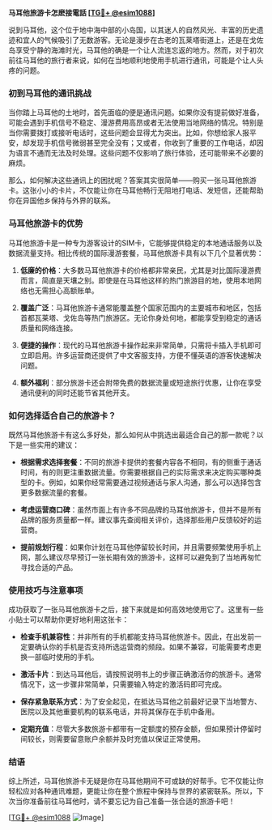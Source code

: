 **马耳他旅游卡怎麽接電話 [[TG💪+ @esim1088](https://t.me/s/esim1088)]**

说到马耳他，这个位于地中海中部的小岛国，以其迷人的自然风光、丰富的历史遗迹和宜人的气候吸引了无数游客。无论是漫步在古老的瓦莱塔街道上，还是在戈佐岛享受宁静的海滩时光，马耳他的确是一个让人流连忘返的地方。然而，对于初次前往马耳他的旅行者来说，如何在当地顺利地使用手机进行通讯，可能是个让人头疼的问题。

### 初到马耳他的通讯挑战

当你踏上马耳他的土地时，首先面临的便是通讯问题。如果你没有提前做好准备，可能会遇到手机信号不稳定、漫游费用高昂或者无法使用当地网络的情况。特别是当你需要拨打或接听电话时，这些问题会显得尤为突出。比如，你想给家人报平安，却发现手机信号微弱甚至完全没有；又或者，你收到了重要的工作电话，却因为语言不通而无法及时处理。这些问题不仅影响了旅行体验，还可能带来不必要的麻烦。

那么，如何解决这些通讯上的困扰呢？答案其实很简单——购买一张马耳他旅游卡。这张小小的卡片，不仅能让你在马耳他畅行无阻地打电话、发短信，还能帮助你在异国他乡保持与外界的联系。

### 马耳他旅游卡的优势

马耳他旅游卡是一种专为游客设计的SIM卡，它能够提供稳定的本地通话服务以及数据流量支持。相比传统的国际漫游套餐，马耳他旅游卡具有以下几个显著优势：

1. **低廉的价格**：大多数马耳他旅游卡的价格都非常亲民，尤其是对比国际漫游费而言，简直是天壤之别。即使是在马耳他这样的热门旅游目的地，使用本地网络也无需担心高额账单。

2. **覆盖广泛**：马耳他旅游卡通常能覆盖整个国家范围内的主要城市和地区，包括首都瓦莱塔、戈佐岛等热门旅游区。无论你身处何地，都能享受到稳定的通话质量和网络连接。

3. **便捷的操作**：现代的马耳他旅游卡操作起来非常简单，只需将卡插入手机即可立即启用。许多运营商还提供了中文客服支持，方便不懂英语的游客快速解决问题。

4. **额外福利**：部分旅游卡还会附带免费的数据流量或短途旅行优惠，让你在享受通讯便利的同时还能节省其他开支。

### 如何选择适合自己的旅游卡？

既然马耳他旅游卡有这么多好处，那么如何从中挑选出最适合自己的那一款呢？以下是一些实用的建议：

- **根据需求选择套餐**：不同的旅游卡提供的套餐内容各不相同，有的侧重于通话时间，有的则更注重数据流量。你需要根据自己的实际需求来决定购买哪种类型的卡。例如，如果你经常需要通过视频通话与家人沟通，那么可以选择包含更多数据流量的套餐。

- **考虑运营商口碑**：虽然市面上有许多不同品牌的马耳他旅游卡，但并不是所有品牌的服务质量都一样。建议事先查阅相关评价，选择那些用户反馈较好的运营商。

- **提前规划行程**：如果你计划在马耳他停留较长时间，并且需要频繁使用手机上网，那么建议尽早预订一张长期有效的旅游卡，这样可以避免到了当地再匆忙寻找合适的产品。

### 使用技巧与注意事项

成功获取了一张马耳他旅游卡之后，接下来就是如何高效地使用它了。这里有一些小贴士可以帮助你更好地利用这张卡：

- **检查手机兼容性**：并非所有的手机都能支持马耳他旅游卡。因此，在出发前一定要确认你的手机是否支持所选运营商的频段。如果不兼容，可能需要考虑更换一部临时使用的手机。

- **激活卡片**：到达马耳他后，请按照说明书上的步骤正确激活你的旅游卡。通常情况下，这一步骤非常简单，只需要输入特定的激活码即可完成。

- **保存紧急联系方式**：为了安全起见，在抵达马耳他之前最好记录下当地警方、医院以及其他重要机构的联系电话，并将其保存在手机中备用。

- **定期充值**：尽管大多数旅游卡都带有一定额度的预存金额，但如果预计停留时间较长，则需要留意账户余额并及时充值以保证正常使用。

### 结语

综上所述，马耳他旅游卡无疑是你在马耳他期间不可或缺的好帮手。它不仅能让你轻松应对各种通讯难题，更能让你在整个旅程中保持与世界的紧密联系。所以，下次当你准备前往马耳他时，请不要忘记为自己准备一张合适的旅游卡吧！

[[TG💪+ @esim1088](https://t.me/s/esim1088) ![Image](https://i.postimg.cc/4NQfJmqS/Snipaste-2025-05-13-00-14-12.png)]